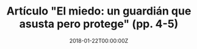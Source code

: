 ---
title: 'Artículo "El miedo: un guardián que asusta pero protege" (pp. 4-5)'
authors:
- Óscar Vilarroya Oliver
- Susana Carmona
- Eva Loste
date: "2018-01-22T00:00:00Z"
doi: ""
publishDate: "2018-01-22T00:00:00Z"
# Publication type.
# Legend: 0 = Uncategorized; 1 = Conference paper; 2 = Journal article;
# 3 = Preprint / Working Paper; 4 = Report; 5 = Book; 6 = Book section;
# 7 = Thesis; 8 = Patent
publication_types: ["4"]
publication: 'Publicado en el periódico *"Heraldo de Aragón"*'
tags:
- Books
featured: false
links:
#- name: Link
#  url: https://pubmed.ncbi.nlm.nih.gov/21054282/
---